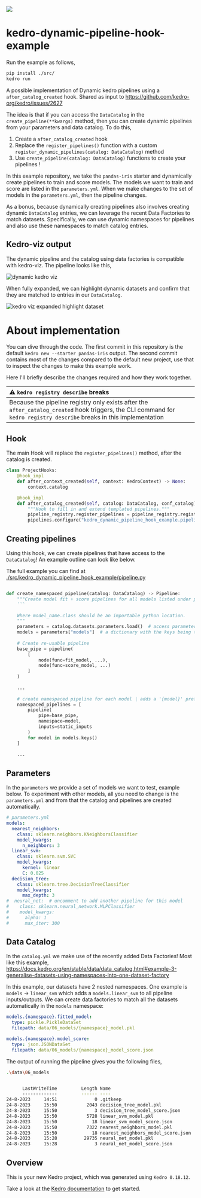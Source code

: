 [![](https://img.shields.io/badge/powered_by-%E2%AC%A5_kedro-ffc900)](https://kedro.org/)

# kedro-dynamic-pipeline-hook-example

Run the example as follows,
```bash
pip install ./src/
kedro run
```


A possible implementation of Dynamic kedro pipelines using a `after_catalog_created` hook. Shared as input to
https://github.com/kedro-org/kedro/issues/2627 

The idea is that if you can access the `DataCatalog` in the `create_pipeline(**kwargs)` method, then you can
create dynamic pipelines from your parameters and data catalog. To do this,

1. Create a `after_catalog_created` hook
2. Replace the `register_pipelines()` function with a custom `register_dynamic_pipelines(catalog: DataCatalog)` method
3. Use `create_pipeline(catalog: DataCatalog)` functions to create your pipelines !

In this example repository, we take the `pandas-iris` starter and dynamically create pipelines to train and score
models. The models we want to train and score are listed in the `parameters.yml`. When we make changes to the set of 
models in the `parameters.yml`, then the pipeline changes.

As a bonus, because dynamically creating pipelines also involves creating dynamic `DataCatalog` entries, we can
leverage the recent Data Factories to match datasets. Specifically, we can use dynamic namespaces for pipelines
and also use these namespaces to match catalog entries. 



## Kedro-viz output

The dynamic pipeline and the catalog using data factories is compatible with kedro-viz. The pipeline looks like this,

![dynamic kedro viz](img/dynamic_kedro_viz.svg)

When fully expanded, we can highlight dynamic datasets and confirm that they are matched to entries in our
`DataCatalog`. 

![kedro viz expanded highlight dataset](img/dynamic_pipeline_expanded_highlight_dataset.png)

# About implementation

You can dive through the code. The first commit in this repository is the default `kedro new --starter pandas-iris` 
output. The second commit contains most of the changes compared to the default new project, use that to inspect
the changes to make this example work.

Here I'll briefly describe the changes required and how they work together.

| :warning: `kedro registry describe` breaks |
|:---------------------------|
| Because the pipeline registry only exists after the `after_catalog_created` hook triggers, the CLI command for  `kedro registry describe` breaks in this implementation |


## Hook

The main Hook will replace the `register_pipelines()` method, after the catalog is created. 

```python
class ProjectHooks:
    @hook_impl
    def after_context_created(self, context: KedroContext) -> None:
        context.catalog

    @hook_impl
    def after_catalog_created(self, catalog: DataCatalog, conf_catalog) -> None:
        """Hook to fill in and extend templated pipelines."""
        pipeline_registry.register_pipelines = pipeline_registry.register_dynamic_pipelines(catalog)
        pipelines.configure("kedro_dynamic_pipeline_hook_example.pipeline_registry")

```

## Creating pipelines

Using this hook, we can create pipelines that have access to the `DataCatalog`! An example outline can look like below.

The full example you can find at [./src/kedro_dynamic_pipeline_hook_example/pipeline.py](./src/kedro_dynamic_pipeline_hook_example/pipeline.py)

```python

def create_namespaced_pipeline(catalog: DataCatalog) -> Pipeline:
    """Create model fit + score pipelines for all models listed under params:models.
    ```

    Where model_name.class should be an importable python location.
    """
    parameters = catalog.datasets.parameters.load()  # access parameters from catalog
    models = parameters["models"]  # a dictionary with the keys being the model labels
    
    # Create re-usable pipeline
    base_pipe = pipeline(
        [
            node(func=fit_model, ...),
            node(func=score_model, ...)
        ]
    )
    
    ...
        
    # create namespaced pipeline for each model | adds a '{model}' prefix to inputs and outputs
    namespaced_pipelines = [
        pipeline(
            pipe=base_pipe,
            namespace=model,
            inputs=static_inputs
        )
        for model in models.keys()
    ]
    
    ...

```

## Parameters

In the `parameters` we provide a set of models we want to test, example below. To experiment with other models, all
you need to change is the `parameters.yml` and from that the catalog and pipelines are created automatically.

```yaml
# parameters.yml
models:
  nearest_neighbors:
    class: sklearn.neighbors.KNeighborsClassifier
    model_kwargs:
      n_neighbors: 3
  linear_svm:
    class: sklearn.svm.SVC
    model_kwargs:
      kernel: linear
      C: 0.025
  decision_tree:
    class: sklearn.tree.DecisionTreeClassifier
    model_kwargs:
      max_depth: 3
#  neural_net:  # uncomment to add another pipeline for this model
#    class: sklearn.neural_network.MLPClassifier
#    model_kwargs:
#      alpha: 1
#      max_iter: 300

```

## Data Catalog

In the `catalog.yml` we make use of the recently added Data Factories! Most like this example,
https://docs.kedro.org/en/stable/data/data_catalog.html#example-3-generalise-datasets-using-namespaces-into-one-dataset-factory

In this example, our datasets have 2 nested namespaces. One example is `models` -> `linear_svm` which adds
a `models.linear_svm` to all pipeline inputs/outputs. We can create data factories to match all the datasets 
automatically in the `models` namespace:

```yaml
models.{namespace}.fitted_model:
  type: pickle.PickleDataSet
  filepath: data/06_models/{namespace}_model.pkl

models.{namespace}.model_score:
  type: json.JSONDataSet
  filepath: data/06_models/{namespace}_model_score.json
```

The output of running the pipeline gives you the following files,

```bash
.\data\06_models


      LastWriteTime         Length Name
      -------------         ------ ----
24-8-2023     14:51              0 .gitkeep
24-8-2023     15:50           2043 decision_tree_model.pkl
24-8-2023     15:50              3 decision_tree_model_score.json
24-8-2023     15:50           5728 linear_svm_model.pkl
24-8-2023     15:50             18 linear_svm_model_score.json
24-8-2023     15:50           7322 nearest_neighbors_model.pkl
24-8-2023     15:50             18 nearest_neighbors_model_score.json
24-8-2023     15:28          29735 neural_net_model.pkl
24-8-2023     15:28              3 neural_net_model_score.json
```

## Overview

This is your new Kedro project, which was generated using `Kedro 0.18.12`.

Take a look at the [Kedro documentation](https://kedro.readthedocs.io) to get started.

